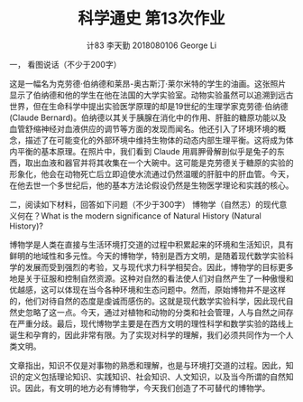 
<center> 
<h1>
科学通史 第13次作业
</h1>
</center>

<center> 计83 李天勤 2018080106 George Li</center>

一， 看图说话（不少于200字）

这是一幅名为克劳德·伯纳德和莱昂-奥古斯汀·莱尔米特的学生的油画。这张照片显示了伯纳德和他的学生在他在法国的大学实验室。动物实验虽然可以追溯到远古世界，但在生命科学中提出实验医学原理的却是19世纪的生理学家克劳德·伯纳德(Claude Bernard)。伯纳德以其关于胰腺在消化中的作用、肝脏的糖原功能以及血管舒缩神经对血液供应的调节等方面的发现而闻名。他还引入了环境环境的概念，描述了在可能变化的外部环境中维持生物体的动态内部生理平衡。这将成为体内平衡的基本原理。在照片中，我们看到 Claude 用肩胛骨解剖似乎是兔子的东西，取出血液和器官并将其收集在一个大碗中。这可能是克劳德关于糖原的实验的形象化，他会在动物死亡后立即迫使水流通过仍然温暖的肝脏中的肝血管。今天，在他去世一个多世纪后，他的基本方法论假设仍然是生物医学理论和实践的核心。


二，阅读如下材料，回答如下问题（不少于300字）
博物学（自然志）的现代意义何在？What is the modern significance of Natural History (Natural History)?

博物学是人类在直接与生活环境打交道的过程中积累起来的环境和生活知识，具有鲜明的地域性和多元性。今天的博物学，特别是西方文明，是随着现代数学实验科学的发展而受到强烈的考验，又与现代求力科学相契合。因此，博物学的目标更多地是关于征服和控制自然资源。这种对自然的看法使人们对自然产生了一种傲慢和优越感，这可以体现在当今各种环境和生态问题中。然而，原始博物并不是这样的，他们对待自然的态度是虔诚而感伤的。这就是现代数学实验科学，因此现代自然史忽略了这一点。今天，通过对植物和动物的分类和社会管理，人与自然之间存在严重分歧。最后，现代博物学主要是在西方文明的理性科学和数学实验的路线上诞生和孕育的，因此非常有限。为了实现对科学的理解，我们必须共同作为一个人类文明。

文章指出，知识不仅是对事物的熟悉和理解，也是与环境打交道的过程。因此，知识的定义包括理论知识、实践知识、社会知识、人文知识，以及当今所谓的自然知识。因此，有文明的地方必有博物学，今天我们创造了不可替代的博物学。